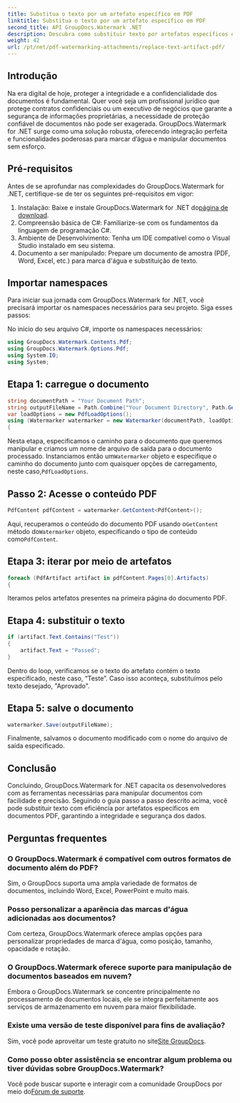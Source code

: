 ```yaml
---
title: Substitua o texto por um artefato específico em PDF
linktitle: Substitua o texto por um artefato específico em PDF
second_title: API GroupDocs.Watermark .NET
description: Descubra como substituir texto por artefatos específicos em documentos PDF usando GroupDocs.Watermark for .NET. Melhore a segurança e a integridade dos documentos sem esforço.
weight: 42
url: /pt/net/pdf-watermarking-attachments/replace-text-artifact-pdf/
---
```

## Introdução
Na era digital de hoje, proteger a integridade e a confidencialidade dos documentos é fundamental. Quer você seja um profissional jurídico que protege contratos confidenciais ou um executivo de negócios que garante a segurança de informações proprietárias, a necessidade de proteção confiável de documentos não pode ser exagerada. GroupDocs.Watermark for .NET surge como uma solução robusta, oferecendo integração perfeita e funcionalidades poderosas para marcar d’água e manipular documentos sem esforço.
## Pré-requisitos
Antes de se aprofundar nas complexidades do GroupDocs.Watermark for .NET, certifique-se de ter os seguintes pré-requisitos em vigor:
1. Instalação: Baixe e instale GroupDocs.Watermark for .NET do[página de download](https://releases.groupdocs.com/Watermark/net/).
2. Compreensão básica de C#: Familiarize-se com os fundamentos da linguagem de programação C#.
3. Ambiente de Desenvolvimento: Tenha um IDE compatível como o Visual Studio instalado em seu sistema.
4. Documento a ser manipulado: Prepare um documento de amostra (PDF, Word, Excel, etc.) para marca d'água e substituição de texto.

## Importar namespaces
Para iniciar sua jornada com GroupDocs.Watermark for .NET, você precisará importar os namespaces necessários para seu projeto. Siga esses passos:

No início do seu arquivo C#, importe os namespaces necessários:
```csharp
using GroupDocs.Watermark.Contents.Pdf;
using GroupDocs.Watermark.Options.Pdf;
using System.IO;
using System;
```
## Etapa 1: carregue o documento
```csharp
string documentPath = "Your Document Path";
string outputFileName = Path.Combine("Your Document Directory", Path.GetFileName(documentPath));
var loadOptions = new PdfLoadOptions();
using (Watermarker watermarker = new Watermarker(documentPath, loadOptions))
{
```
 Nesta etapa, especificamos o caminho para o documento que queremos manipular e criamos um nome de arquivo de saída para o documento processado. Instanciamos então um`Watermarker` objeto e especifique o caminho do documento junto com quaisquer opções de carregamento, neste caso,`PdfLoadOptions`.
## Passo 2: Acesse o conteúdo PDF
```csharp
PdfContent pdfContent = watermarker.GetContent<PdfContent>();
```
 Aqui, recuperamos o conteúdo do documento PDF usando o`GetContent` método do`Watermarker` objeto, especificando o tipo de conteúdo como`PdfContent`.
## Etapa 3: iterar por meio de artefatos
```csharp
foreach (PdfArtifact artifact in pdfContent.Pages[0].Artifacts)
{
```
Iteramos pelos artefatos presentes na primeira página do documento PDF.
## Etapa 4: substituir o texto
```csharp
if (artifact.Text.Contains("Test"))
{
    artifact.Text = "Passed";
}
```
Dentro do loop, verificamos se o texto do artefato contém o texto especificado, neste caso, “Teste”. Caso isso aconteça, substituímos pelo texto desejado, "Aprovado".
## Etapa 5: salve o documento
```csharp
watermarker.Save(outputFileName);
```
Finalmente, salvamos o documento modificado com o nome do arquivo de saída especificado.

## Conclusão
Concluindo, GroupDocs.Watermark for .NET capacita os desenvolvedores com as ferramentas necessárias para manipular documentos com facilidade e precisão. Seguindo o guia passo a passo descrito acima, você pode substituir texto com eficiência por artefatos específicos em documentos PDF, garantindo a integridade e segurança dos dados.
## Perguntas frequentes
### O GroupDocs.Watermark é compatível com outros formatos de documento além do PDF?
Sim, o GroupDocs suporta uma ampla variedade de formatos de documentos, incluindo Word, Excel, PowerPoint e muito mais.
### Posso personalizar a aparência das marcas d'água adicionadas aos documentos?
Com certeza, GroupDocs.Watermark oferece amplas opções para personalizar propriedades de marca d'água, como posição, tamanho, opacidade e rotação.
### O GroupDocs.Watermark oferece suporte para manipulação de documentos baseados em nuvem?
Embora o GroupDocs.Watermark se concentre principalmente no processamento de documentos locais, ele se integra perfeitamente aos serviços de armazenamento em nuvem para maior flexibilidade.
### Existe uma versão de teste disponível para fins de avaliação?
 Sim, você pode aproveitar um teste gratuito no site[Site GroupDocs](https://releases.groupdocs.com/).
### Como posso obter assistência se encontrar algum problema ou tiver dúvidas sobre GroupDocs.Watermark?
 Você pode buscar suporte e interagir com a comunidade GroupDocs por meio do[Fórum de suporte](https://forum.groupdocs.com/c/watermark/19).